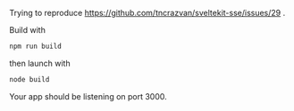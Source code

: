 Trying to reproduce https://github.com/tncrazvan/sveltekit-sse/issues/29 .

Build with
```sh
npm run build
```

then launch with

```sh
node build
```

Your app should be listening on port 3000.


